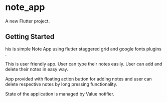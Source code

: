 # note_app

A new Flutter project.

## Getting Started

his is simple Note App using flutter staggered grid and google fonts plugins .

This is user friendly app. User can type their notes easily. User can add and delete their notes in easy way.

App provided with floating action button for adding notes and user can delete respective notes by long pressing functionality.

State of the application is managed by Value notifier.


